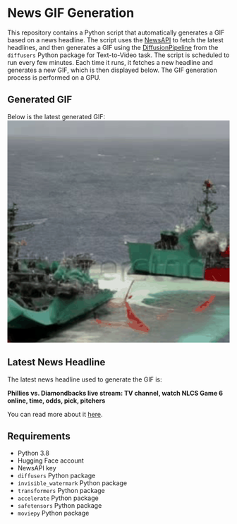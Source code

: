 # News GIF Generation
This repository contains a Python script that automatically generates a GIF based on a news headline. The script uses the [NewsAPI](https://newsapi.org/) to fetch the latest headlines, and then generates a GIF using the [DiffusionPipeline](https://github.com/huggingface/diffusers) from the `diffusers` Python package for Text-to-Video task.
The script is scheduled to run every few minutes. Each time it runs, it fetches a new headline and generates a new GIF, which is then displayed below. The GIF generation process is performed on a GPU.

## Generated GIF
Below is the latest generated GIF:
![Generated GIF](output.gif?raw=true&v=1698185139)

## Latest News Headline
The latest news headline used to generate the GIF is:

**Phillies vs. Diamondbacks live stream: TV channel, watch NLCS Game 6 online, time, odds, pick, pitchers**

You can read more about it [here](https://www.cbssports.com/mlb/news/phillies-vs-diamondbacks-live-stream-tv-channel-watch-nlcs-game-6-online-time-odds-pick-pitchers/).

## Requirements
- Python 3.8
- Hugging Face account
- NewsAPI key
- `diffusers` Python package
- `invisible_watermark` Python package
- `transformers` Python package
- `accelerate` Python package
- `safetensors` Python package
- `moviepy` Python package
